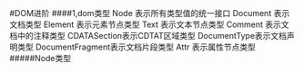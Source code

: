 #DOM进阶
####1,dom类型
    Node	表示所有类型值的统一接口
    Document	表示文档类型
    Element		表示元素节点类型
    Text		表示文本节点类型
    Comment	表示文档中的注释类型
    CDATASection表示CDTAT区域类型
    DocumentType表示文档声明类型
    DocumentFragment表示文档片段类型
    Attr	表示属性节点类型
#####Node类型
    